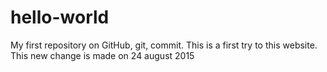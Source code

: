 # hello-world
My first repository on GitHub, git, commit.
This is a first try to this website.
This new change is made on 24 august 2015

